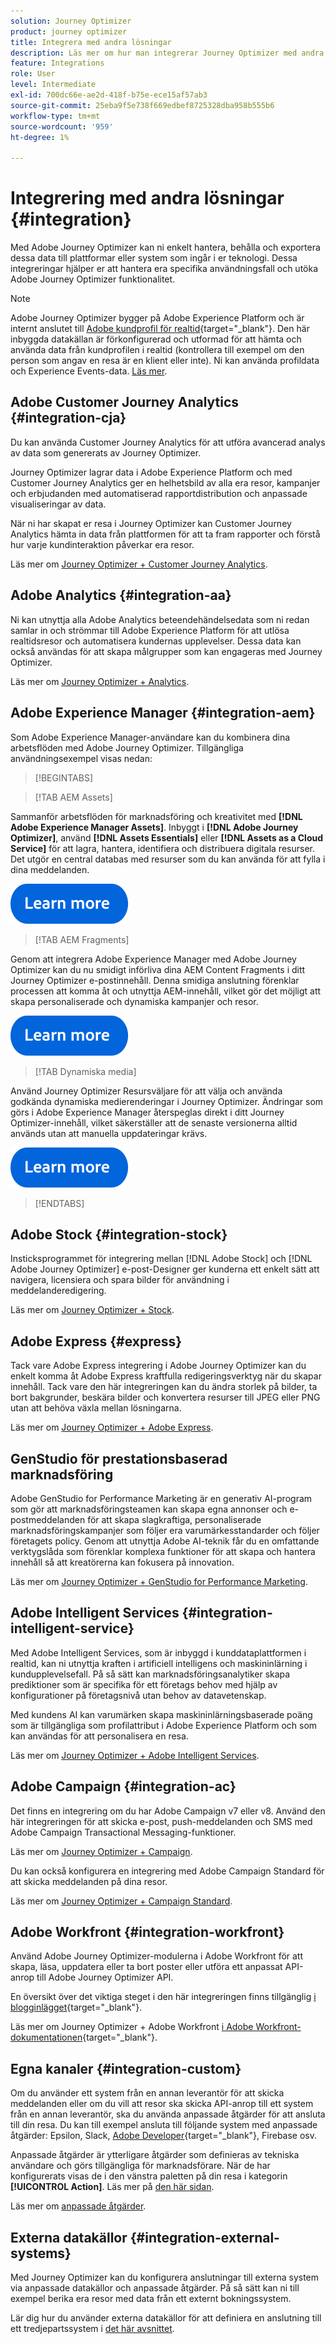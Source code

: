 ```yaml
---
solution: Journey Optimizer
product: journey optimizer
title: Integrera med andra lösningar
description: Läs mer om hur man integrerar Journey Optimizer med andra lösningar
feature: Integrations
role: User
level: Intermediate
exl-id: 700dc66e-ae2d-418f-b75e-ece15af57ab3
source-git-commit: 25eba9f5e738f669edbef8725328dba958b555b6
workflow-type: tm+mt
source-wordcount: '959'
ht-degree: 1%

---
```


# Integrering med andra lösningar {#integration}

Med Adobe Journey Optimizer kan ni enkelt hantera, behålla och exportera dessa data till plattformar eller system som ingår i er teknologi. Dessa integreringar hjälper er att hantera era specifika användningsfall och utöka Adobe Journey Optimizer funktionalitet.

>[!NOTE]
>
> Adobe Journey Optimizer bygger på Adobe Experience Platform och är internt anslutet till [Adobe kundprofil för realtid](https://experienceleague.adobe.com/docs/experience-platform/profile/home.html?lang=sv){target="_blank"}. Den här inbyggda datakällan är förkonfigurerad och utformad för att hämta och använda data från kundprofilen i realtid (kontrollera till exempel om den person som angav en resa är en klient eller inte). Ni kan använda profildata och Experience Events-data. [Läs mer](../datasource/adobe-experience-platform-data-source.md).


## Adobe Customer Journey Analytics {#integration-cja}

Du kan använda Customer Journey Analytics för att utföra avancerad analys av data som genererats av Journey Optimizer.

Journey Optimizer lagrar data i Adobe Experience Platform och med Customer Journey Analytics ger en helhetsbild av alla era resor, kampanjer och erbjudanden med automatiserad rapportdistribution och anpassade visualiseringar av data.

När ni har skapat er resa i Journey Optimizer kan Customer Journey Analytics hämta in data från plattformen för att ta fram rapporter och förstå hur varje kundinteraktion påverkar era resor.

Läs mer om [Journey Optimizer + Customer Journey Analytics](../reports/cja-ajo.md).

## Adobe Analytics {#integration-aa}

Ni kan utnyttja alla Adobe Analytics beteendehändelsedata som ni redan samlar in och strömmar till Adobe Experience Platform för att utlösa realtidsresor och automatisera kundernas upplevelser. Dessa data kan också användas för att skapa målgrupper som kan engageras med Journey Optimizer.

Läs mer om [Journey Optimizer + Analytics](../event/about-analytics.md).

## Adobe Experience Manager {#integration-aem}

Som Adobe Experience Manager-användare kan du kombinera dina arbetsflöden med Adobe Journey Optimizer. Tillgängliga användningsexempel visas nedan:


>[!BEGINTABS]

>[!TAB AEM Assets]

Sammanför arbetsflöden för marknadsföring och kreativitet med **[!DNL Adobe Experience Manager Assets]**. Inbyggt i **[!DNL Adobe Journey Optimizer]**, använd **[!DNL Assets Essentials]** eller **[!DNL Assets as a Cloud Service]** för att lagra, hantera, identifiera och distribuera digitala resurser. Det utgör en central databas med resurser som du kan använda för att fylla i dina meddelanden.

[![läs mer](../assets/do-not-localize/learn-more-button.svg)](../integrations/assets.md)

<!--
>[!TAB AEM Templates]

With Adobe Journey Optimizer, you can create custom-tailored messages through Adobe Experience Manager sites. Start by designing your templates using Adobe Experience Manager's content sources, then send them to Adobe Journey Optimizer. Once shared, these templates can be accessed in Adobe Journey Optimizer's email designer, simplifying the process of crafting and sending messages to your desired audience.

[![learn more](../assets/do-not-localize/learn-more-button.svg)](../integrations/aem-templates.md)

-->

>[!TAB AEM Fragments]

Genom att integrera Adobe Experience Manager med Adobe Journey Optimizer kan du nu smidigt införliva dina AEM Content Fragments i ditt Journey Optimizer e-postinnehåll. Denna smidiga anslutning förenklar processen att komma åt och utnyttja AEM-innehåll, vilket gör det möjligt att skapa personaliserade och dynamiska kampanjer och resor.

[![läs mer](../assets/do-not-localize/learn-more-button.svg)](../integrations/aem-fragments.md)

>[!TAB Dynamiska media]

Använd Journey Optimizer Resursväljare för att välja och använda godkända dynamiska medierenderingar i Journey Optimizer. Ändringar som görs i Adobe Experience Manager återspeglas direkt i ditt Journey Optimizer-innehåll, vilket säkerställer att de senaste versionerna alltid används utan att manuella uppdateringar krävs.

[![läs mer](../assets/do-not-localize/learn-more-button.svg)](../integrations/aem-dynamic.md)


>[!ENDTABS]



## Adobe Stock {#integration-stock}

Insticksprogrammet för integrering mellan [!DNL Adobe Stock] och [!DNL Adobe Journey Optimizer] e-post-Designer ger kunderna ett enkelt sätt att navigera, licensiera och spara bilder för användning i meddelanderedigering.

Läs mer om [Journey Optimizer + Stock](../integrations/stock.md).

## Adobe Express {#express}

Tack vare Adobe Express integrering i Adobe Journey Optimizer kan du enkelt komma åt Adobe Express kraftfulla redigeringsverktyg när du skapar innehåll. Tack vare den här integreringen kan du ändra storlek på bilder, ta bort bakgrunder, beskära bilder och konvertera resurser till JPEG eller PNG utan att behöva växla mellan lösningarna.

Läs mer om [Journey Optimizer + Adobe Express](../integrations/express.md).

## GenStudio för prestationsbaserad marknadsföring

Adobe GenStudio for Performance Marketing är en generativ AI-program som gör att marknadsföringsteamen kan skapa egna annonser och e-postmeddelanden för att skapa slagkraftiga, personaliserade marknadsföringskampanjer som följer era varumärkesstandarder och följer företagets policy. Genom att utnyttja Adobe AI-teknik får du en omfattande verktygslåda som förenklar komplexa funktioner för att skapa och hantera innehåll så att kreatörerna kan fokusera på innovation.

Läs mer om [Journey Optimizer + GenStudio for Performance Marketing](../integrations/genstudio.md).


## Adobe Intelligent Services {#integration-intelligent-service}

Med Adobe Intelligent Services, som är inbyggd i kunddataplattformen i realtid, kan ni utnyttja kraften i artificiell intelligens och maskininlärning i kundupplevelsefall. På så sätt kan marknadsföringsanalytiker skapa prediktioner som är specifika för ett företags behov med hjälp av konfigurationer på företagsnivå utan behov av datavetenskap.

Med kundens AI kan varumärken skapa maskininlärningsbaserade poäng som är tillgängliga som profilattribut i Adobe Experience Platform och som kan användas för att personalisera en resa.

Läs mer om [Journey Optimizer + Adobe Intelligent Services](../building-journeys/ai-services-overview.md).


## Adobe Campaign {#integration-ac}

Det finns en integrering om du har Adobe Campaign v7 eller v8. Använd den här integreringen för att skicka e-post, push-meddelanden och SMS med Adobe Campaign Transactional Messaging-funktioner.

Läs mer om [Journey Optimizer + Campaign](../building-journeys/ajo-ac.md).

Du kan också konfigurera en integrering med Adobe Campaign Standard för att skicka meddelanden på dina resor.

Läs mer om [Journey Optimizer + Campaign Standard](../building-journeys/using-adobe-campaign-standard.md).


## Adobe Workfront {#integration-workfront}

Använd Adobe Journey Optimizer-modulerna i Adobe Workfront för att skapa, läsa, uppdatera eller ta bort poster eller utföra ett anpassat API-anrop till Adobe Journey Optimizer API.

En översikt över det viktiga steget i den här integreringen finns tillgänglig [i blogginlägget](https://experienceleaguecommunities.adobe.com/t5/journey-optimizer-blogs/accelerating-go-to-market-how-workfront-workfront-fusion-aep-and/ba-p/653685){target="_blank"}.

Läs mer om Journey Optimizer + Adobe Workfront [i Adobe Workfront-dokumentationen](https://experienceleague.adobe.com/docs/workfront/using/adobe-workfront-fusion/fusion-apps-and-modules/adobe-journey-optimizer-modules.html?lang=sv-SE){target="_blank"}.

## Egna kanaler {#integration-custom}

Om du använder ett system från en annan leverantör för att skicka meddelanden eller om du vill att resor ska skicka API-anrop till ett system från en annan leverantör, ska du använda anpassade åtgärder för att ansluta till din resa. Du kan till exempel ansluta till följande system med anpassade åtgärder: Epsilon, Slack, [Adobe Developer](https://developer.adobe.com){target="_blank"}, Firebase osv.

Anpassade åtgärder är ytterligare åtgärder som definieras av tekniska användare och görs tillgängliga för marknadsförare. När de har konfigurerats visas de i den vänstra paletten på din resa i kategorin **[!UICONTROL Action]**. Läs mer på [den här sidan](../building-journeys/about-journey-activities.md#action-activities).

Läs mer om [anpassade åtgärder](../action/about-custom-action-configuration.md).

## Externa datakällor {#integration-external-systems}

Med Journey Optimizer kan du konfigurera anslutningar till externa system via anpassade datakällor och anpassade åtgärder. På så sätt kan ni till exempel berika era resor med data från ett externt bokningssystem.

Lär dig hur du använder externa datakällor för att definiera en anslutning till ett tredjepartssystem i [det här avsnittet](../datasource/external-data-sources.md).

